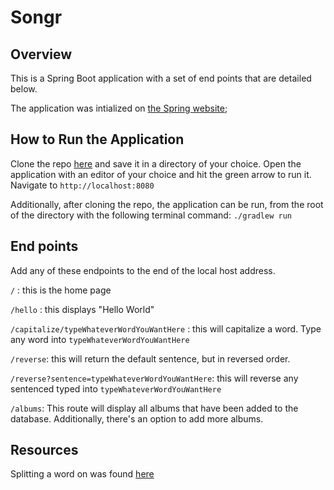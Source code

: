 # Songr

## Overview
This is a Spring Boot application with a set of end points that are detailed below.

The application was intialized on [the Spring website](https://start.spring.io/);

## How to Run the Application
Clone the repo [here](https://github.com/hotandfresh/songr) and save it in a directory of your choice.  Open the application with an editor of your choice and hit the green arrow to run it.  Navigate to ```http://localhost:8080```

Additionally, after cloning the repo, the application can be run, from the root of the directory with the following terminal command: ```./gradlew run```

## End points
Add any of these endpoints to the end of the local host address.

```/``` : this is the home page

```/hello``` : this displays "Hello World"

```/capitalize/typeWhateverWordYouWantHere``` : this will capitalize a word.  Type any word into ```typeWhateverWordYouWantHere```

```/reverse```: this will return the default sentence, but in reversed order.

```/reverse?sentence=typeWhateverWordYouWantHere```: this will reverse any sentenced typed into ```typeWhateverWordYouWantHere```

```/albums```: This route will display all albums that have been added to the database.  Additionally, there's an option to add more albums.

## Resources
Splitting a word on was found [here](https://stackoverflow.com/questions/7899525/how-to-split-a-string-by-space)